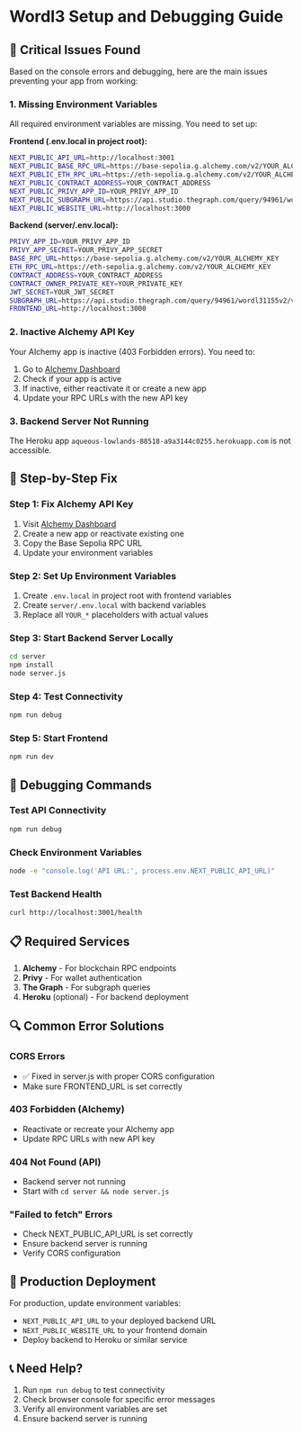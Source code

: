 # Wordl3 Setup and Debugging Guide

## 🚨 Critical Issues Found

Based on the console errors and debugging, here are the main issues preventing your app from working:

### 1. **Missing Environment Variables**
All required environment variables are missing. You need to set up:

**Frontend (.env.local in project root):**
```bash
NEXT_PUBLIC_API_URL=http://localhost:3001
NEXT_PUBLIC_BASE_RPC_URL=https://base-sepolia.g.alchemy.com/v2/YOUR_ALCHEMY_KEY
NEXT_PUBLIC_ETH_RPC_URL=https://eth-sepolia.g.alchemy.com/v2/YOUR_ALCHEMY_KEY
NEXT_PUBLIC_CONTRACT_ADDRESS=YOUR_CONTRACT_ADDRESS
NEXT_PUBLIC_PRIVY_APP_ID=YOUR_PRIVY_APP_ID
NEXT_PUBLIC_SUBGRAPH_URL=https://api.studio.thegraph.com/query/94961/wordl31155v2/v0.0.1/graphql
NEXT_PUBLIC_WEBSITE_URL=http://localhost:3000
```

**Backend (server/.env.local):**
```bash
PRIVY_APP_ID=YOUR_PRIVY_APP_ID
PRIVY_APP_SECRET=YOUR_PRIVY_APP_SECRET
BASE_RPC_URL=https://base-sepolia.g.alchemy.com/v2/YOUR_ALCHEMY_KEY
ETH_RPC_URL=https://eth-sepolia.g.alchemy.com/v2/YOUR_ALCHEMY_KEY
CONTRACT_ADDRESS=YOUR_CONTRACT_ADDRESS
CONTRACT_OWNER_PRIVATE_KEY=YOUR_PRIVATE_KEY
JWT_SECRET=YOUR_JWT_SECRET
SUBGRAPH_URL=https://api.studio.thegraph.com/query/94961/wordl31155v2/version/latest
FRONTEND_URL=http://localhost:3000
```

### 2. **Inactive Alchemy API Key**
Your Alchemy app is inactive (403 Forbidden errors). You need to:
1. Go to [Alchemy Dashboard](https://dashboard.alchemy.com/)
2. Check if your app is active
3. If inactive, either reactivate it or create a new app
4. Update your RPC URLs with the new API key

### 3. **Backend Server Not Running**
The Heroku app `aqueous-lowlands-88518-a9a3144c0255.herokuapp.com` is not accessible.

## 🔧 Step-by-Step Fix

### Step 1: Fix Alchemy API Key
1. Visit [Alchemy Dashboard](https://dashboard.alchemy.com/)
2. Create a new app or reactivate existing one
3. Copy the Base Sepolia RPC URL
4. Update your environment variables

### Step 2: Set Up Environment Variables
1. Create `.env.local` in project root with frontend variables
2. Create `server/.env.local` with backend variables
3. Replace all `YOUR_*` placeholders with actual values

### Step 3: Start Backend Server Locally
```bash
cd server
npm install
node server.js
```

### Step 4: Test Connectivity
```bash
npm run debug
```

### Step 5: Start Frontend
```bash
npm run dev
```

## 🐛 Debugging Commands

### Test API Connectivity
```bash
npm run debug
```

### Check Environment Variables
```bash
node -e "console.log('API URL:', process.env.NEXT_PUBLIC_API_URL)"
```

### Test Backend Health
```bash
curl http://localhost:3001/health
```

## 📋 Required Services

1. **Alchemy** - For blockchain RPC endpoints
2. **Privy** - For wallet authentication
3. **The Graph** - For subgraph queries
4. **Heroku** (optional) - For backend deployment

## 🔍 Common Error Solutions

### CORS Errors
- ✅ Fixed in server.js with proper CORS configuration
- Make sure FRONTEND_URL is set correctly

### 403 Forbidden (Alchemy)
- Reactivate or recreate your Alchemy app
- Update RPC URLs with new API key

### 404 Not Found (API)
- Backend server not running
- Start with `cd server && node server.js`

### "Failed to fetch" Errors
- Check NEXT_PUBLIC_API_URL is set correctly
- Ensure backend server is running
- Verify CORS configuration

## 🚀 Production Deployment

For production, update environment variables:
- `NEXT_PUBLIC_API_URL` to your deployed backend URL
- `NEXT_PUBLIC_WEBSITE_URL` to your frontend domain
- Deploy backend to Heroku or similar service

## 📞 Need Help?

1. Run `npm run debug` to test connectivity
2. Check browser console for specific error messages
3. Verify all environment variables are set
4. Ensure backend server is running 